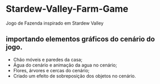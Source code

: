 # Stardew-Valley-Farm-Game
Jogo de Fazenda inspirado em Stardew Valley

## importando elementos gráficos do cenário do jogo.
- Chão móveis e paredes da casa;
- Água do cenário e animação da agua no cenário;
- Flores, árvores e cercas do cenário;
- Criado um efeito de sobreposição dos objetos no cenário.
